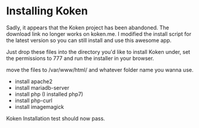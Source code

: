 # Installing Koken

Sadly, it appears that the Koken project has been abandoned. The download link no longer works on koken.me. I modified the install script for the latest version so you can still install and use this awesome app.

Just drop these files into the directory you'd like to install Koken under, set the permissions to 777 and run the installer in your browser.

move the files to /var/www/html/ and whatever folder name you wanna use.

- install apache2
- install mariadb-server
- install php (I installed php7)
- install php-curl
- install imagemagick

Koken Installation test should now pass.
